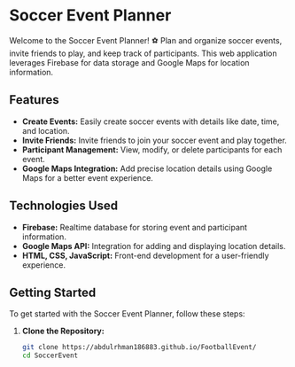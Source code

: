 # Soccer Event Planner

Welcome to the Soccer Event Planner! ⚽️ Plan and organize soccer events, invite friends to play, and keep track of participants. This web application leverages Firebase for data storage and Google Maps for location information.

## Features

- **Create Events:** Easily create soccer events with details like date, time, and location.
- **Invite Friends:** Invite friends to join your soccer event and play together.
- **Participant Management:** View, modify, or delete participants for each event.
- **Google Maps Integration:** Add precise location details using Google Maps for a better event experience.

## Technologies Used

- **Firebase:** Realtime database for storing event and participant information.
- **Google Maps API:** Integration for adding and displaying location details.
- **HTML, CSS, JavaScript:** Front-end development for a user-friendly experience.

## Getting Started

To get started with the Soccer Event Planner, follow these steps:

1. **Clone the Repository:**
   ```bash
   git clone https://abdulrhman186883.github.io/FootballEvent/
   cd SoccerEvent
